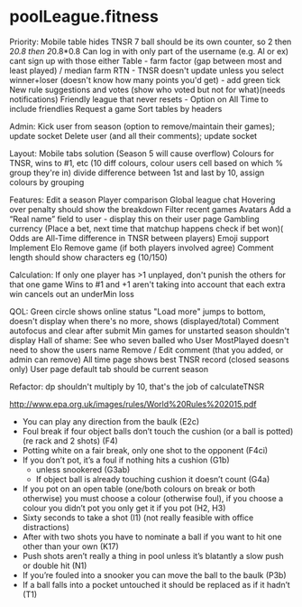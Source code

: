 # poolLeague.fitness

Priority:
	Mobile table hides TNSR
	7 ball should be its own counter, so 2 then 2*0.8 then 2*0.8*0.8
	Can log in with only part of the username (e.g. Al or ex) cant sign up with those either
	Table - farm factor (gap between most and least played) / median farm
	RTN - TNSR doesn't update unless you select winner+loser (doesn't know how many points you'd get) - add green tick
	New rule suggestions and votes (show who voted but not for what)(needs notifications)
	Friendly league that never resets - Option on All Time to include friendlies
	Request a game
	Sort tables by headers

Admin:
	Kick user from season (option to remove/maintain their games); update socket
	Delete user (and all their comments); update socket
	
Layout:
	Mobile tabs solution (Season 5 will cause overflow)
	Colours for TNSR, wins to #1, etc (10 diff colours, colour users cell based on which % group they're in)
		divide difference between 1st and last by 10, assign colours by grouping

Features:
	Edit a season
	Player comparison
	Global league chat
	Hovering over penalty should show the breakdown
	Filter recent games
	Avatars
	Add a “Real name” field to user - display this on their user page
	Gambling currency (Place a bet, next time that matchup happens check if bet won)( Odds are All-Time difference in TNSR between players)
	Emoji support
	Implement Elo
	Remove game (if both players involved agree)
	Comment length should show characters eg (10/150)

Calculation:
	If only one player has >1 unplayed, don't punish the others for that one game
	Wins to #1 and +1 aren't taking into account that each extra win cancels out an underMin loss

QOL:
	Green circle shows online status
	"Load more" jumps to bottom, doesn't display when there's no more, shows (displayed/total)
	Comment autofocus and clear after submit
	Min games for unstarted season shouldn't display
	Hall of shame: See who seven balled who
	User MostPlayed doesn't need to show the users name
	Remove / Edit comment (that you added, or admin can remove)
	All time page shows best TNSR record (closed seasons only)
	User page default tab should be current season

Refactor:
	dp shouldn't multiply by 10, that's the job of calculateTNSR


http://www.epa.org.uk/images/rules/World%20Rules%202015.pdf
- You can play any direction from the baulk (E2c)
- Foul break if four object balls don’t touch the cushion (or a ball is potted) (re rack and 2 shots) (F4)
- Potting white on a fair break, only one shot to the opponent (F4ci)
- If you don’t pot, it’s a foul if nothing hits a cushion (G1b)
    - unless snookered (G3ab)
    - If object ball is already touching cushion it doesn’t count (G4a)
- If you pot on an open table (one/both colours on break or both otherwise) you must choose a colour (otherwise foul), if you choose a colour you didn’t pot you only get it if you pot (H2, H3)
- Sixty seconds to take a shot (I1) (not really feasible with office distractions)
- After with two shots you have to nominate a ball if you want to hit one other than your own (K17)
- Push shots aren’t really a thing in pool unless it’s blatantly a slow push or double hit (N1)
- If you’re fouled into a snooker you can move the ball to the baulk (P3b)
- If a ball falls into a pocket untouched it should be replaced as if it hadn’t (T1)
